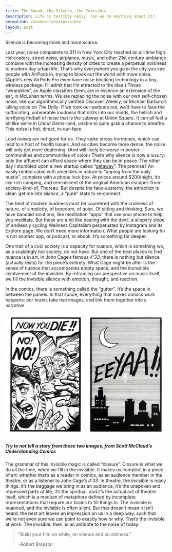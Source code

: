 ```yaml
---
title: The Sound, the Silence, the Invisible
description: Life is terribly noisy. Can we do anything about it?
permalink: /soundsilenceinvisible
layout: post
---
```


Silence is becoming more and more scarce. 

Last year, noise complaints to 311 in New York City reached an all-time high. Helicopters, street noise, airplanes, music, and other 21st century ambiance combine with the increasing density of cities to create a perpetual noisiness to modern day urban life. That’s why everywhere you go in the city you see people with AirPods in, trying to block out the world with more noise. (Apple’s new AirPods Pro even have noise blocking technology in a tiny, wireless package; I’ll admit that I’m attracted to the idea.) These “wearables”, as Apple classifies them, are in essence an extension of the ear, in McLuhan terms. We are replacing the noise with our own self-chosen noise, like our algorithmically verified Discover Weekly, or Michael Barbaro’s lulling voice on *The Daily*. If we took our earbuds out, we’d have to face the suffocating, unbearable loudness that drills into our minds, the hellish and terrifying  fireball of noise that is the subway at Union Square. It can all feel a bit like we’re in *Uncut Gems*-land, unable to quite grab a chance to breathe. This noise is hot, direct, in-our-face.

Loud noises are not good for us. They spike stress hormones, which can lead to a host of health issues. And as cities become more dense, the noise will only get more deafening. (And will likely be worse in poorer communities and communities of color.) That’s why silence is now a luxury: only the affluent can afford space where they can be in peace. The other day I stumbled upon a new startup called “[getaway](https://getaway.house/)”. The premise? An easily rented cabin with amenities in nature to “unplug from the daily hustle”, complete with a phone lock box. At prices around $200/night, it’s like rich camping, and reminiscent of the original American escaper-from-society-kind-of, Thoreau. But despite the faux-austerity, the attraction is clear: get me into *silence*, a “pure” state to re-connect.

The heat of modern loudness must be countered with the coolness of nature, of simplicity, of boredom, of quiet. Of sitting and thinking. Sure, we have bandaid solutions, like meditation “apps” that use your phone to help you meditate. But these are a bit like dealing with the devil, a slippery slope of endlessly cycling Wellness Capitalism perpetuated by Instagram and its Explore page. We don’t need more information. What people are looking for is not another app, or podcast, or ebook. It’s something far deeper.

One trait of a cool society is a capacity for nuance, which is something we, as a scaldingly hot society, do not have. But one of the best places to find nuance is in art. In John Cage’s famous *4’33*, there is nothing but silence (actually rests) for the piece’s entirety. What Cage might be after is the sense of nuance that accompanies empty space, and the incredible involvement of the invisible. By reframing our perspective on music itself, we fill the invisible silence with emotion, thought, and reaction.

In the comics, there is something called the “gutter”. It’s the space in between the panels. In that space, everything that makes comics work happens: our brains take two images, and link them together into a narrative.

![](/images/Comic.jpg)

##### Try to not tell a story from these two images, from Scott McCloud’s *Understanding Comics*

The grammar of this invisible magic is called “closure”. Closure is what we do all the time, when we fill in the invisible. It makes us complicit in a piece of art: whether that’s as a reader in comics, as an audience member in the theatre, or as a listener to John Cage’s *4’33*. In theatre, the invisible is many things: it’s the baggage we bring in as an audience, it’s the unspoken and repressed parts of life, it’s the spiritual, and it’s the actual act of theatre itself, which is a medium of metaphors defined by incomplete representations that require our brains to fill things in. The invisible is nuanced, and the invisible is often silent. But that doesn’t mean it isn’t heard; the best art leaves an impression on us in a deep way, such that we’re not even sure we can point to exactly how or why. That’s the invisible at work. The invisible, then, is an antidote to the noise of today.

> "Build your film on white, on silence and on stillness." 
> 
> *-Robert Bresson*
